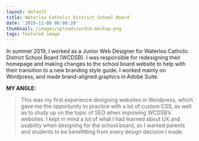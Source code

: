 ```yaml
---
layout: default
title: Waterloo Catholic District School Board
date: '2019-11-08 06:06:20'
thumbnail: /images/uploads/wcdsb-mockup.png
tags: featured image
---
```

In summer 2019, I worked as a Junior Web Designer for Waterloo Catholic District School Board (WCDSB). I was responsible for redesigning their homepage and making changes to the school board website to help with their transition to a new branding style guide. I worked mainly on Wordpress, and made brand-aligned graphics in Adobe Suite.

**MY ANGLE:**

> This was my first experience designing websites in Wordpress, which gave me the opportunity to practice with a lot of custom CSS, as well as to study up on the topic of SEO when improving WCDSB’s websites. I kept in mind a lot of what I had learned about UX and usability when designing for the school board, as I wanted parents and students to be benefitting from every design decision I made.

